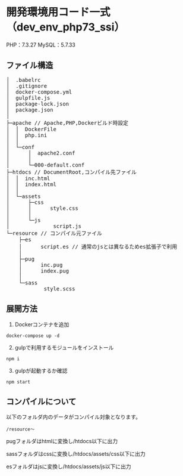 # 開発環境用コード一式（dev_env_php73_ssi）
PHP：7.3.27
MySQL：5.7.33

## ファイル構造
<pre>
│  .babelrc
│  .gitignore
│  docker-compose.yml
│  gulpfile.js
│  package-lock.json
│  package.json
│  
├─apache // Apache,PHP,Dockerビルド時設定
│  │  DockerFile
│  │  php.ini
│  │  
│  └─conf
│      │  apache2.conf
│      │  
│      └─000-default.conf
├─htdocs // DocumentRoot,コンパイル先ファイル
│  │  inc.html
│  │  index.html
│  │  
│  └─assets
│      ├─css
│      │      style.css
│      │      
│      └─js
│              script.js
└─resource // コンパイル元ファイル
    ├─es
    │      script.es // 通常のjsとは異なるためes拡張子で利用
    │      
    ├─pug
    │      inc.pug
    │      index.pug
    │      
    └─sass
            style.scss
</pre>


## 展開方法
1. Dockerコンテナを追加
```
docker-compose up -d
```
2. gulpで利用するモジュールをインストール
```
npm i
```
3. gulpが起動するか確認
```
npm start
```

## コンパイルについて
以下のフォルダ内のデータがコンパイル対象となります。
```
/resource～
```
pugフォルダはhtmlに変換し/htdocs以下に出力

sassフォルダはcssに変換し/htdocs/assets/css以下に出力

esフォルダはjsに変換し/htdocs/assets/js以下に出力
